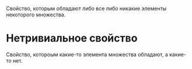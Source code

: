 Свойство, которым обладают либо все либо никакие элементы некоторого множества.

# Нетривиальное свойство

Свойство, котороым какие-то элемента множества обладают, а какие-то нет.